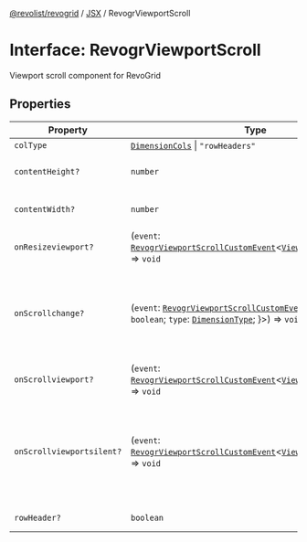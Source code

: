 [@revolist/revogrid](README.md) / [JSX](Namespace.JSX.md) / RevogrViewportScroll

# Interface: RevogrViewportScroll

Viewport scroll component for RevoGrid

## Properties

| Property | Type | Description | Defined in |
| ------ | ------ | ------ | ------ |
| `colType` | [`DimensionCols`](TypeAlias.DimensionCols.md) \| `"rowHeaders"` | - | [src/components.d.ts:2200](https://github.com/revolist/revogrid/blob/15bed16e98b0807fadb0bfdae87d4c121f88e09e/src/components.d.ts#L2200) |
| `contentHeight?` | `number` | Height of inner content | [src/components.d.ts:2204](https://github.com/revolist/revogrid/blob/15bed16e98b0807fadb0bfdae87d4c121f88e09e/src/components.d.ts#L2204) |
| `contentWidth?` | `number` | Width of inner content | [src/components.d.ts:2208](https://github.com/revolist/revogrid/blob/15bed16e98b0807fadb0bfdae87d4c121f88e09e/src/components.d.ts#L2208) |
| `onResizeviewport?` | (`event`: [`RevogrViewportScrollCustomEvent`](Interface.RevogrViewportScrollCustomEvent.md)\<[`ViewPortResizeEvent`](TypeAlias.ViewPortResizeEvent.md)\>) => `void` | Viewport resize | [src/components.d.ts:2212](https://github.com/revolist/revogrid/blob/15bed16e98b0807fadb0bfdae87d4c121f88e09e/src/components.d.ts#L2212) |
| `onScrollchange?` | (`event`: [`RevogrViewportScrollCustomEvent`](Interface.RevogrViewportScrollCustomEvent.md)\<\{ `hasScroll`: `boolean`; `type`: [`DimensionType`](TypeAlias.DimensionType.md); \}\>) => `void` | Triggered on scroll change, can be used to get information about scroll visibility | [src/components.d.ts:2216](https://github.com/revolist/revogrid/blob/15bed16e98b0807fadb0bfdae87d4c121f88e09e/src/components.d.ts#L2216) |
| `onScrollviewport?` | (`event`: [`RevogrViewportScrollCustomEvent`](Interface.RevogrViewportScrollCustomEvent.md)\<[`ViewPortScrollEvent`](TypeAlias.ViewPortScrollEvent.md)\>) => `void` | Before scroll event | [src/components.d.ts:2223](https://github.com/revolist/revogrid/blob/15bed16e98b0807fadb0bfdae87d4c121f88e09e/src/components.d.ts#L2223) |
| `onScrollviewportsilent?` | (`event`: [`RevogrViewportScrollCustomEvent`](Interface.RevogrViewportScrollCustomEvent.md)\<[`ViewPortScrollEvent`](TypeAlias.ViewPortScrollEvent.md)\>) => `void` | Silently scroll to coordinate Made to align negative coordinates for mobile devices | [src/components.d.ts:2227](https://github.com/revolist/revogrid/blob/15bed16e98b0807fadb0bfdae87d4c121f88e09e/src/components.d.ts#L2227) |
| `rowHeader?` | `boolean` | Enable row header | [src/components.d.ts:2231](https://github.com/revolist/revogrid/blob/15bed16e98b0807fadb0bfdae87d4c121f88e09e/src/components.d.ts#L2231) |
